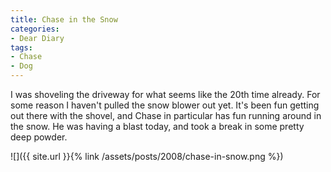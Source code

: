 ```yaml
---
title: Chase in the Snow
categories:
- Dear Diary
tags:
- Chase
- Dog
---
```


I was shoveling the driveway for what seems like the 20th time already. For some reason I haven't pulled the snow blower out yet. It's been fun getting out there with the shovel, and Chase in particular has fun running around in the snow. He was having a blast today, and took a break in some pretty deep powder.

![]({{ site.url }}{% link /assets/posts/2008/chase-in-snow.png %})
